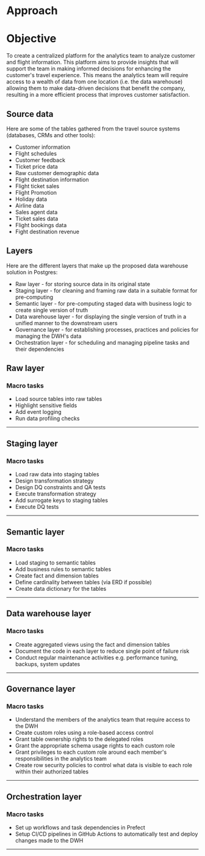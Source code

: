 # Approach 



# Objective 

To create a centralized platform for the analytics team to analyze customer and flight information. This platform aims to provide insights that will support the team in making informed decisions for enhancing the customer's travel experience. This means the analytics team will require access to a wealth of data from one location (i.e. the data warehouse) allowing them to make data-driven decisions that benefit the company, resulting in a more efficient process that improves customer satisfaction. 


## Source data 

Here are some of the tables gathered from the travel source systems (databases, CRMs and other tools):

- Customer information
- Flight schedules
- Customer feedback
- Ticket price data
- Raw customer demographic data
- Flight destination information
- Flight ticket sales
- Flight Promotion
- Holiday data
- Airline data
- Sales agent data
- Ticket sales data 
- Flight bookings data 
- Fight destination revenue


## Layers 

Here are the different layers that make up the proposed data warehouse solution in Postgres:

* Raw layer - for storing source data in its original state 
* Staging layer - for cleaning and framing raw data in a suitable format for pre-computing
* Semantic layer - for pre-computing staged data with business logic to create single version of truth 
* Data warehouse layer - for displaying the single version of truth in a unified manner to the downstream users 
* Governance layer - for establishing processes, practices and policies for managing the DWH's data  
* Orchestration layer - for scheduling and managing pipeline tasks and their dependencies 




## Raw layer

### Macro tasks

- Load source tables into raw tables
- Highlight sensitive fields
- Add event logging
- Run data profiling checks






***

## Staging layer 

### Macro tasks

- Load raw data into staging tables
- Design transformation strategy
- Design DQ constraints and QA tests
- Execute transformation strategy
- Add surrogate keys to staging tables
- Execute DQ tests




***

## Semantic layer  

### Macro tasks
- Load staging to semantic tables
- Add business rules to semantic tables
- Create fact and dimension tables
- Define cardinality between tables (via ERD if possible)
- Create data dictionary for the tables




***

## Data warehouse layer 

### Macro tasks
- Create aggregated views using the fact and dimension tables
- Document the code in each layer to reduce single point of failure risk
- Conduct regular maintenance activities e.g. performance tuning, backups, system updates




***

## Governance layer 

### Macro tasks
- Understand the members of the analytics team that require access to the DWH
- Create custom roles using a role-based access control
- Grant table ownership rights to the delegated roles
- Grant the appropriate schema usage rights to each custom role
- Grant privileges to each custom role around each member's responsibilities in the analytics team
- Create row security policies to control what data is visible to each role within their authorized tables




***

## Orchestration layer 

### Macro tasks


- Set up workflows and task dependencies in Prefect
- Setup CI/CD pipelines in GitHub Actions to automatically test and deploy changes made to the DWH




***
